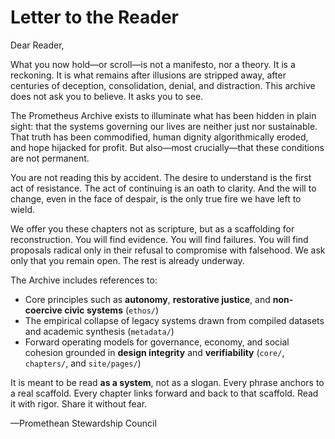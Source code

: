 # Letter to the Reader

Dear Reader,

What you now hold—or scroll—is not a manifesto, nor a theory. It is a reckoning. It is what remains after illusions are stripped away, after centuries of deception, consolidation, denial, and distraction. This archive does not ask you to believe. It asks you to see.

The Prometheus Archive exists to illuminate what has been hidden in plain sight: that the systems governing our lives are neither just nor sustainable. That truth has been commodified, human dignity algorithmically eroded, and hope hijacked for profit. But also—most crucially—that these conditions are not permanent.

You are not reading this by accident. The desire to understand is the first act of resistance. The act of continuing is an oath to clarity. And the will to change, even in the face of despair, is the only true fire we have left to wield.

We offer you these chapters not as scripture, but as a scaffolding for reconstruction. You will find evidence. You will find failures. You will find proposals radical only in their refusal to compromise with falsehood. We ask only that you remain open. The rest is already underway.

The Archive includes references to:

* Core principles such as **autonomy**, **restorative justice**, and **non-coercive civic systems** (`ethos/`)
* The empirical collapse of legacy systems drawn from compiled datasets and academic synthesis (`metadata/`)
* Forward operating models for governance, economy, and social cohesion grounded in **design integrity** and **verifiability** (`core/`, `chapters/`, and `site/pages/`)

It is meant to be read **as a system**, not as a slogan. Every phrase anchors to a real scaffold. Every chapter links forward and back to that scaffold. Read it with rigor. Share it without fear.

—Promethean Stewardship Council
